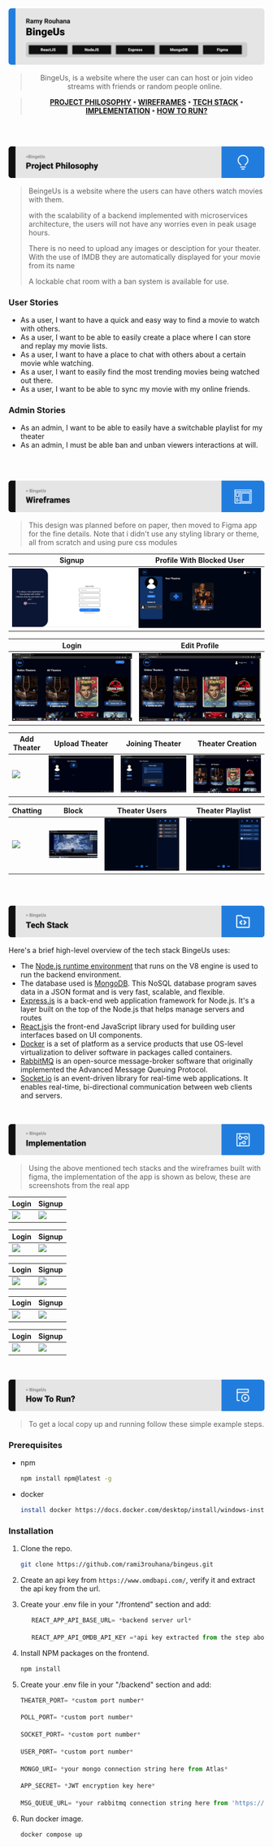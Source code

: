 <img src="./readme/title1.svg"/>

<div align="center">

> BingeUs, is a website where the user can can host or join video streams with friends or random people online.  

> **[PROJECT PHILOSOPHY](https://github.com/rami3rouhana/bingeus#project-philosophy) • [WIREFRAMES](https://github.com/rami3rouhana/bingeus#wireframes) • [TECH STACK](https://github.com/rami3rouhana/bingeus#tech-stack) • [IMPLEMENTATION](https://github.com/rami3rouhana/bingeus#implementation) • [HOW TO RUN?](https://github.com/rami3rouhana/bingeus#how-to-run)**

</div>

<br><br>


<img id ="project-philosophy" src="./readme/title2.svg"/>

> BeingeUs is a website where the users can have others watch movies with them. 
> 
> with the scalability of a backend implemented with microservices architecture, the users will not have any worries even in peak usage hours.
> 
> There is no need to upload any images or desciption for your theater. With the use of IMDB they are automatically displayed for your movie from its name
>
> A lockable chat room with a ban system is available for use.

### User Stories
- As a user, I want to have a quick and easy way to find a movie to watch with others.
- As a user, I want to be able to easily create a place where I can store and replay my movie lists.
- As a user, I want to have a place to chat with others about a certain movie whle watching.
- As a user, I want to easily find the most trending movies being watched out there.
- As a user, I want to be able to sync my movie with my online friends.

### Admin Stories
- As an admin, I want to be able to easily have a switchable playlist for my theater
- As an admin, I must be able ban and unban viewers interactions at will.

<br><br>

<img id ="wireframes" src="./readme/title3.svg"/>

> This design was planned before on paper, then moved to Figma app for the fine details.
Note that i didn't use any styling library or theme, all from scratch and using pure css modules

| Signup | Profile With Blocked User |
| -------| -------|
| <img src="./readme/project-images/signup.png"/> | <img src="./readme/project-images/profile-with-blocked-user.png"/> |


| Login | Edit Profile |
| ------| -------------|
| <img src="./readme/project-gifs/login.gif"/> | <img src="./readme/project-gifs/edit-profile.gif"/> |


| Add Theater |  Upload Theater | Joining Theater | Theater Creation |
| ------------| ----------------| ----------------| -----------------|
| <img src="./readme/project-gifs/add-theater-popup.jpg"/> |  <img src="./readme/project-gifs/create-theater.gif"/> | <img src="./readme/project-gifs/upload-theater.gif"/> | <img src="./readme/project-gifs/joining-a-theater.gif"/> 


| Chatting | Block | Theater Users | Theater Playlist |
| ---------| ------| --------------| -----------------|
| <img src="./readme/project-gifs/chatting.gif"/> | <img src="./readme/project-gifs/block.gif"/> | <img src="./readme/figma/theater-with-users.jpg"/> | <img src="./readme/figma/theater-with-playlist.jpg"/> |


<br><br>

<img id="tech-stack" src="./readme/title4.svg"/>

Here's a brief high-level overview of the tech stack BingeUs uses:

- The [Node.js runtime environment](https://nodejs.org/en/about/) that runs on the V8 engine is used to run the backend environment.
- The database used is [MongoDB](https://www.mongodb.com/). This NoSQL database program saves data in a JSON format and is very fast, scalable, and flexible.
- [Express.js](https://expressjs.com/) is a back-end web application framework for Node.js. It's a layer built on the top of the Node.js that helps manage servers and routes
- [React.js](https://fonts.google.com/specimen/Work+Sans)is the front-end JavaScript library used for building user interfaces based on UI components.
- [Docker](https://www.docker.com/) is a set of platform as a service products that use OS-level virtualization to deliver software in packages called containers. 
- [RabbitMQ](https://www.rabbitmq.com/) is an open-source message-broker software that originally implemented the Advanced Message Queuing Protocol.
- [Socket.io](https://socket.io/) is an event-driven library for real-time web applications. It enables real-time, bi-directional communication between web clients and servers.


<br><br>
<img id="implementation" src="./readme/title5.svg"/>

> Using the above mentioned tech stacks and the wireframes built with figma, the implementation of the app is shown as below, these are screenshots from the real app

| Login | Signup |
| ------| -------|
| <img src="./readme/animated/login.jpg"/> | <img src="./readme/animated/signup.jpg"/> |

| Login | Signup |
| ------| -------|
| <img src="./readme/animated/login.jpg"/> | <img src="./readme/animated/signup.jpg"/> |

| Login | Signup |
| ------| -------|
| <img src="./readme/animated/login.jpg"/> | <img src="./readme/animated/signup.jpg"/> |

| Login | Signup |
| ------| -------|
| <img src="./readme/animated/login.jpg"/> | <img src="./readme/animated/signup.jpg"/> |

| Login | Signup |
| ------| -------|
| <img src="./readme/animated/login.jpg"/> | <img src="./readme/animated/signup.jpg"/> |


<br><br>
<img id="how-to-run" src="./readme/title6.svg"/>

> To get a local copy up and running follow these simple example steps.

### Prerequisites

* npm
  ```sh
  npm install npm@latest -g
  ```
* docker
   ```sh
   install docker https://docs.docker.com/desktop/install/windows-install/
   ```

### Installation

1. Clone the repo.
   ```sh
   git clone https://github.com/rami3rouhana/bingeus.git
   ```

2. Create an api key from `https://www.omdbapi.com/`, verify it and extract the api key from the url.

3. Create your .env file in your "/frontend" section and add: 
   ```js
      REACT_APP_API_BASE_URL= *backend server url*

      REACT_APP_API_OMDB_API_KEY =*api key extracted from the step above*

   ```
4. Install NPM packages on the frontend.
   ```sh
   npm install
   ```

5. Create your .env file in your "/backend" section and add: 
    ```js
    THEATER_PORT= *custom port number* 

    POLL_PORT= *custom port number* 

    SOCKET_PORT= *custom port number*

    USER_PORT= *custom port number*

    MONGO_URI= *your mongo connection string here from Atlas*

    APP_SECRET= *JWT encryption key here*

    MSG_QUEUE_URL= *your rabbitmq connection string here from 'https://customer.cloudamqp.com/login'*

    ```

6. Run docker image.
   ```sh
   docker compose up
   ```

